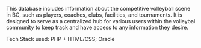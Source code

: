 This database includes information about the competitive volleyball scene in BC, such as players, coaches, clubs, facilities, and tournaments. It is designed to serve as a centralized hub for various users within the volleybal community to keep track and have access to any information they desire.

Tech Stack used: PHP + HTML/CSS; Oracle
